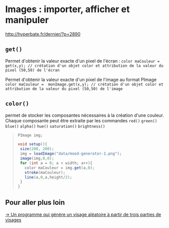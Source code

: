 # Images : importer, afficher et manipuler
http://hyperbate.fr/dernier/?p=2890

## `get()`
Permet d'obtenir la valeur exacte d'un pixel de l'écran :
`color maCouleur =  get(x,y); // crétation d'un objet color et attribution de la valeur du pixel (50,50) de l'écran`

Permet d'obtenir la valeur exacte d'un pixel de l'image au format PImage
`color maCouleur =  monImage.get(x,y); // crétation d'un objet color et attribution de la valeur du pixel (50,50) de l'image`

## `color()` 
permet de stocker les composantes nécessaires à la création d'une couleur.
Chaque composante peut être extraite par les commandes `red()` `green()` `blue()` `alpha()` `hue()` `saturation()` `brightness()`

>```java
>PImage img;
>
>void setup(){
>  size(200, 200);
>  img = loadImage("data/mood-generator-1.png");
>  image(img,0,0);
>  for (int a = 0; a < width; a++){
>    color maCouleur = img.get(a,0);
>    stroke(maCouleur);
>    line(a,0,a,height/2);
>  }
>}
>```


## Pour aller plus loin

[→ Un programme qui génère un visage aléatoire à partir de trois parties de visages](../mood-generator-1)

